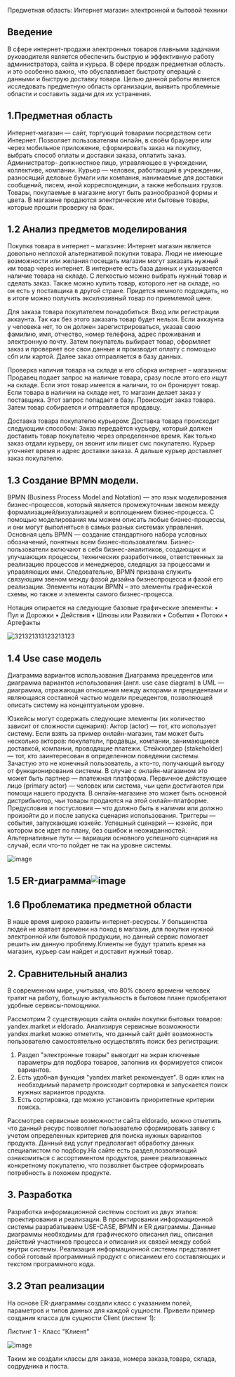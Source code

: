 Предметная область: Интернет магазин электронной и бытовой техники
## Введение
В сфере интернет-продажи электронных товаров главными задачами руководителя является обеспечить быструю и эффективную работу администратора, сайта и курьра. В сфере продаж предметная область.
и это особенно важно, что обуславливает быстроту операций с данными и быструю доставку товара.
Целью данной работы является исследовать предметную область организации, выявить проблемные области и составить задачи для их устранения.
 
## 1.Предметная область
Интернет-магазин — сайт, торгующий товарами посредством сети Интернет. Позволяет пользователям онлайн, в своём браузере или через мобильное приложение, сформировать заказ на покупку, выбрать способ оплаты и доставки заказа, оплатить заказ.
Администратор- должностное лицо, управляющее в учреждении, коллективе, компании.
Курьер — человек, работающий в учреждении, разносящий деловые бумаги или компания, нанимаемые для доставки сообщений, писем, иной корреспонденции, а также небольших грузов.
Товары, покупаемые в магазине могут быть разнообразной формы и цвета. В магазине продаются электрические или бытовые товары, которые прошли проверку на брак.

## 1.2 Анализ предметов моделирования
Покупка товара в интернет – магазине:
Интернет магазин является довольно неплохой альтернативой покупки товара. Люди не имеющие возможности или желания посещать магазин могут заказать нужный им товар через интернет. В интернете есть база данных и указывается наличие товара на складе. С легкостью можно выбрать нужный товар и сделать заказ. Также можно купить товар, которого нет на складе, но он есть у поставщика в другой стране. Придется немного подождать, но в итоге можно получить эксклюзивный товар по приемлемой цене.

Для заказа товара покупателем понадобиться:
Вход или регистрации аккаунта. Так как без этого заказать товар будет нельзя. Если аккаунта у человека нет, то он должен зарегистрироваться, указав свою фамилию, имя, отчество, номер телефона, адрес проживания и электронную почту. Затем покупатель выбирает товар, оформляет заказ и проверяет все свои данные и производит оплату с помощью сбп или картой. Далее заказ отправляется в базу данных.

Проверка наличия товара на складе и его сборка интернет – магазином:
Продавец подает запрос на наличие товара, сразу после этого его ищут на складе. Если этот товар имеется в наличии, то он бронирует товар. Если товара в наличии на складе нет, то магазин делает заказ у поставщика. Этот запрос попадает в базу. Происходит заказ товара. Затем товар собирается и отправляется продавцу.

Доставка товара покупателю курьером:
Доставка товара происходит следующим способом: Заказ передаётся курьеру, который должен доставить товар покупателю через определенное время. Как только заказ отдали курьеру, он звонит или пишет смс покупателю. Курьер уточняет время и адрес доставки заказа. А дальше курьер доставляет заказ покупателю.

## 1.3 Создание BPMN модели.
BPMN (Business Process Model and Notation) — это язык моделирования бизнес-процессов, который является промежуточным звеном между формализацией/визуализацией и воплощением бизнес-процесса. С помощью моделирования мы можем описать любые бизнес-процессы, и они могут выполняться в самых разных системах управления.
Основная цель BPMN — создание стандартного набора условных обозначений, понятных всем бизнес-пользователям. Бизнес-пользователи включают в себя бизнес-аналитиков, создающих и улучшающих процессы, технических разработчиков, ответственных за реализацию процессов и менеджеров, следящих за процессами и управляющих ими. Следовательно, BPMN призвана служить связующим звеном между фазой дизайна бизнеспроцесса и фазой его реализации.
Элементы нотации BPMN – это элементы графической схемы, но также и элементы самого бизнес-процесса.

Нотация опирается на следующие базовые графические элементы:
• Пул и Дорожки
• Действия
• Шлюзы или Развилки
• События
• Потоки
• Артефакты

![321321313123213123](https://user-images.githubusercontent.com/105587997/201195401-4c47da58-030e-4e83-8b6d-b971266a925a.png)


## 1.4 Use case модель
Диаграмма вариантов использования
Диаграмма прецедентов или диаграмма вариантов использования (англ. use case diagram) в UML — диаграмма, отражающая отношения между акторами и прецедентами и являющаяся составной частью модели прецедентов, позволяющей описать систему на концептуальном уровне.

Юзкейсы могут содержать следующие элементы (их количество зависит от сложности сценария):
Актор (actor) — тот, кто использует систему. Если взять за пример онлайн-магазин, там может быть несколько акторов: покупатели, продавцы, компании, занимающиеся доставкой, компании, проводящие платежи.
Стейкхолдер (stakeholder) — тот, кто заинтересован в определенном поведении системы. Зачастую это не конечный пользователь, а кто-то, получающий выгоду от функционирования системы. В случае с онлайн-магазином это может быть партнер — платежная платформа.
Первичное действующее лицо (primary actor) — человек или система, чьи цели достигаются при помощи нашего продукта. В онлайн-магазине это может быть основной дистрибьютор, чьи товары продаются на этой онлайн-платформе.
Предусловия и постусловия — что должно быть в наличии или должно произойти до и после запуска сценария использования.
Триггеры — события, запускающие юзкейс.
Успешный сценарий — юзкейс, при котором все идет по плану, без ошибок и неожиданностей.
Альтернативные пути — вариации основного успешного сценария на случай, если что-то пойдет не так на уровне системы.

![image](https://user-images.githubusercontent.com/105587997/193074254-a62b42d0-cd13-487f-8e51-c8bf7edd6f1c.png)

## 1.5 ER-диаграмма![image](https://user-images.githubusercontent.com/105587997/201217444-e2dcdcaf-32d2-406b-ba97-c85116babbd4.png)


## 1.6 Проблематика предметной области
В наше время широко развиты интернет-ресурсы. У большинства людей не хватает времени на поход в магазин, для покупки нужной электронной или бытовой продукции, но данный сервис помогает решить им данную проблему.Клиенты не будут тратить время на магазин, курьер сам найдет и доставит нужный товар.

## 2. Сравнительный анализ
В современном мире, учитывая, что 80% своего времени человек тратит на работу, большую актуальность в бытовом плане приобретают удобные сервисы-помощники.

Рассмотрим 2 существующих сайта онлайн покупки бытовых товаров: yandex.market и eldorado. Анализируя сервисные возможности yandex.market можно отметить, что данный сайт даёт возможность пользователю самостоятельно осуществлять поиск без регистрации:

1. Раздел "электронные товары" вывогдит на экран ключевые параметры для подбора товаров, заполнив их формируется список вариантов.
2. Есть удобная функция "yandex.market рекомендует". В один клик на необходимый параметр происходит сортировка и запускается поиск нужных вариантов продукта.
3. Есть сортировка, где можно установить приоритетные критерии поиска.

Рассмотрев сервисные возможности сайта eldorado, можно отметить что данный ресурс позволяет пользователю сформировать заявку с учетом определенных критериев для поиска нужных вариантов продукта. Данный вид услуг предполагает обработку данных специалистом по подбору.На сайте есть раздел,позволяющий ознакомиться с ассортиментом продуктов, ранее реализованных конкретному покупателю, что позволяет быстрее сформировать потребность в похожем продукте.

## 3. Разработка
Разработка информационной системы состоит из двух этапов: проектирования и реализации. В проектировании информационной системы разрабатываем USE-CASE, BPMN и ER диаграммы. Данные диаграммы необходимы для графического описания лиц, описания действий участников процесса и описания их связей между собой внутри системы. Реализация информационной системы представляет собой готовый программный продукт с описанием его составляющих и текстом программного кода.

## 3.2 Этап реализации
На основе ER-диаграммы создали класс с указанием полей, параметров и типов данных для каждой сущности. Привели пример создания класса для сущности Client (листинг 1):

Листинг 1 - Класс "Клиент"

![image](https://user-images.githubusercontent.com/105587997/201220859-9610e900-0681-45c5-842a-77bbbfd1e99f.png)

Таким же создали классы для заказа, номера заказа,товара, склада, содрудника и поста.





